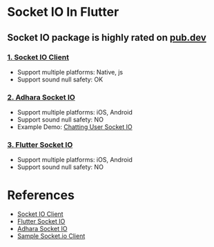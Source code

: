 # Socket IO In Flutter

## Socket IO package is highly rated on [pub.dev](https://pub.dev/)

### [1. Socket IO Client](https://pub.dev/packages/socket_io_client)

- Support multiple platforms: Native, js
- Support sound null safety: OK

### [2. Adhara Socket IO](https://pub.dev/packages/adhara_socket_io)

- Support multiple platforms: iOS, Android
- Support sound null safety: NO
- Example Demo: [Chatting User Socket IO](https://github.com/dab246/GetX-Flutter/tree/socket-io-simple/example)

### [3. Flutter Socket IO](https://pub.dev/packages/flutter_socket_io)

- Support multiple platforms: iOS, Android
- Support sound null safety: NO


# References

- [Socket IO Client](https://pub.dev/packages/socket_io_client)
- [Flutter Socket IO](https://pub.dev/packages/flutter_socket_io)
- [Adhara Socket IO](https://pub.dev/packages/adhara_socket_io)
- [Sample Socket.io Client](https://blog.codemagic.io/flutter-ui-socket/)
